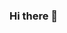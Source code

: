 ### Hi there 👋

<!--
**Thais1405/Thais1405** is a ✨ _special_ ✨ repository because its `README.md` (this file) appears on your GitHub profile.

Here are some ideas to get you started:

- 🔭 I’m currently working on school.
- 🌱 I’m currently learning about investments.
- 🤔 I’m looking for help with codes, very help! SOS 
- 📫 How to reach me: Brasil <3
- 😄 Pronouns: she/her.
**I need to help whit codes!!!!!**
Insta: @mas_thaiss
![](https://media1.tenor.com/m/bBk2sSzs7rcAAAAd/coke-rakeitoop.gif)
